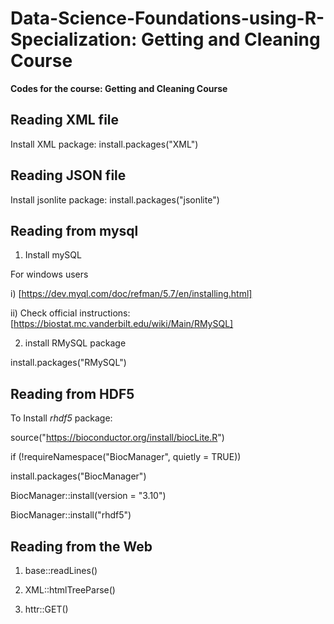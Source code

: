 # Data-Science-Foundations-using-R-Specialization: Getting and Cleaning Course

**Codes for the course: Getting and Cleaning Course**

## Reading XML file

Install XML package: install.packages("XML")

## Reading JSON file

Install jsonlite package: install.packages("jsonlite")

## Reading from mysql
1. Install mySQL

For windows users 

i) [https://dev.myql.com/doc/refman/5.7/en/installing.html]

ii) Check official instructions: [https://biostat.mc.vanderbilt.edu/wiki/Main/RMySQL]

2. install RMySQL package

install.packages("RMySQL")

## Reading from HDF5

To Install _rhdf5_ package:

source("https://bioconductor.org/install/biocLite.R")

if (!requireNamespace("BiocManager", quietly = TRUE))

install.packages("BiocManager")

BiocManager::install(version = "3.10")

BiocManager::install("rhdf5")

## Reading from the Web

1. base::readLines()

2. XML::htmlTreeParse()

3. httr::GET()
